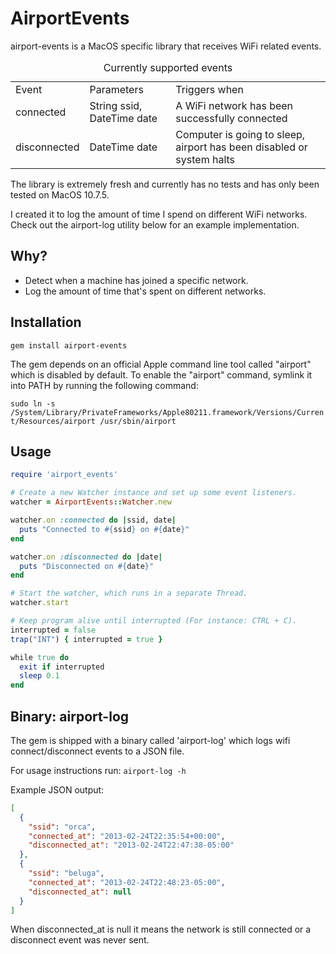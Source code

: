 AirportEvents
=============

airport-events is a MacOS specific library that receives WiFi related events.

<table>
  <caption>Currently supported events</caption>
  <tr>
    <td>Event</td>
    <td>Parameters</td>
    <td>Triggers when</td>
  </tr>
  <tr>
    <td>connected</td>
    <td>String ssid, DateTime date</td>
    <td>A WiFi network has been successfully connected</td>
  </tr>
  <tr>
    <td>disconnected</td>
    <td>DateTime date</td>
    <td>Computer is going to sleep, airport has been disabled or system halts</td>
  </tr>
</table>

The library is extremely fresh and currently has no tests and has only been tested on MacOS 10.7.5.

I created it to log the amount of time I spend on different WiFi networks. Check out the airport-log utility below for an example implementation.

Why?
-------------

* Detect when a machine has joined a specific network. 
* Log the amount of time that's spent on different networks.

Installation
------------
``
gem install airport-events
``

The gem depends on an official Apple command line tool called "airport" which is disabled by default. To enable the "airport" command, symlink it into PATH by running the following command: 

``
sudo ln -s /System/Library/PrivateFrameworks/Apple80211.framework/Versions/Current/Resources/airport /usr/sbin/airport
``

Usage
-----

```ruby
require 'airport_events'

# Create a new Watcher instance and set up some event listeners.
watcher = AirportEvents::Watcher.new

watcher.on :connected do |ssid, date|
  puts "Connected to #{ssid} on #{date}"
end

watcher.on :disconnected do |date|
  puts "Disconnected on #{date}"
end

# Start the watcher, which runs in a separate Thread.
watcher.start

# Keep program alive until interrupted (For instance: CTRL + C).
interrupted = false
trap("INT") { interrupted = true }

while true do
  exit if interrupted
  sleep 0.1
end

```

Binary: airport-log
-----------

The gem is shipped with a binary called 'airport-log' which logs wifi connect/disconnect events to a JSON file.

For usage instructions run:
``airport-log -h``

Example JSON output:

```json
[
  {
    "ssid": "orca",
    "connected_at": "2013-02-24T22:35:54+00:00",
    "disconnected_at": "2013-02-24T22:47:38-05:00"
  },
  {
    "ssid": "beluga",
    "connected_at": "2013-02-24T22:48:23-05:00",
    "disconnected_at": null
  }
]
```

When disconnected_at is null it means the network is still connected or a disconnect event was never sent.
